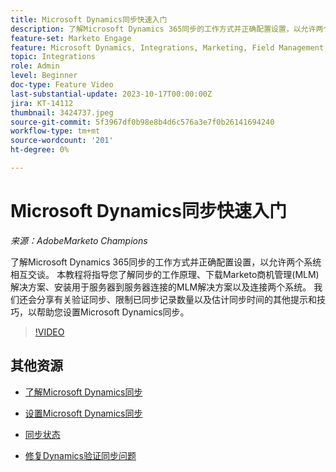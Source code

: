 ```yaml
---
title: Microsoft Dynamics同步快速入门
description: 了解Microsoft Dynamics 365同步的工作方式并正确配置设置，以允许两个系统相互交谈。 本教程将指导您了解同步的工作原理、下载Marketo商机管理(MLM)解决方案、安装用于服务器到服务器连接的MLM解决方案以及连接两个系统。
feature-set: Marketo Engage
feature: Microsoft Dynamics, Integrations, Marketing, Field Management, Administration
topic: Integrations
role: Admin
level: Beginner
doc-type: Feature Video
last-substantial-update: 2023-10-17T00:00:00Z
jira: KT-14112
thumbnail: 3424737.jpeg
source-git-commit: 5f3967df0b98e8b4d6c576a3e7f0b26141694240
workflow-type: tm+mt
source-wordcount: '201'
ht-degree: 0%

---
```



# Microsoft Dynamics同步快速入门

*来源：AdobeMarketo Champions*

了解Microsoft Dynamics 365同步的工作方式并正确配置设置，以允许两个系统相互交谈。 本教程将指导您了解同步的工作原理、下载Marketo商机管理(MLM)解决方案、安装用于服务器到服务器连接的MLM解决方案以及连接两个系统。 我们还会分享有关验证同步、限制已同步记录数量以及估计同步时间的其他提示和技巧，以帮助您设置Microsoft Dynamics同步。

>[!VIDEO](https://video.tv.adobe.com/v/3424737/?learn=on)

## 其他资源

* [了解Microsoft Dynamics同步](https://experienceleague.adobe.com/docs/marketo/using/product-docs/crm-sync/microsoft-dynamics/understanding-the-microsoft-dynamics-sync.html)

* [设置Microsoft Dynamics同步](https://experienceleague.adobe.com/docs/marketo/using/product-docs/crm-sync/microsoft-dynamics/sync-setup/download-the-marketo-lead-management-solution.html)

* [同步状态](https://experienceleague.adobe.com/docs/marketo/using/product-docs/crm-sync/microsoft-dynamics/microsoft-dynamics-sync-details/sync-status.html)

* [修复Dynamics验证同步问题](https://experienceleague.adobe.com/docs/marketo/using/product-docs/crm-sync/microsoft-dynamics/fix-dynamics-validation-sync-issues.html)
